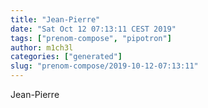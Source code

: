 ```yaml
---
title: "Jean-Pierre"
date: "Sat Oct 12 07:13:11 CEST 2019"
tags: ["prenom-compose", "pipotron"]
author: m1ch3l
categories: ["generated"]
slug: "prenom-compose/2019-10-12-07:13:11"
---
```


Jean-Pierre
